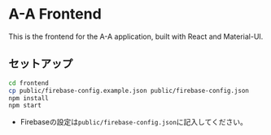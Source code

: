 # A-A Frontend

This is the frontend for the A-A application, built with React and Material-UI.

## セットアップ

```sh
cd frontend
cp public/firebase-config.example.json public/firebase-config.json
npm install
npm start
```

- Firebaseの設定は`public/firebase-config.json`に記入してください。 